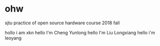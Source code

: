 # ohw
sjtu practice of open source hardware course 2018 fall

hollo i am xkn
hello I'm Cheng Yunlong
hello I'm Liu Longxiang
hello i'm leoyang
